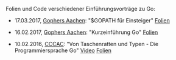 Folien und Code verschiedener Einführungsvorträge zu Go:

 * 17.03.2017, [Gophers Aachen](https://meetup.com/gophers-aachen): "$GOPATH für Einsteiger"
   [Folien](https://go-talks.appspot.com/github.com/fd0/talk-intro-go/GOPATH/gopath.slide)

 * 16.02.2017, [Gophers Aachen](https://meetup.com/gophers-aachen): "Kurzeinführung Go"
   [Folien](https://go-talks.appspot.com/github.com/fd0/talk-intro-go/Gophers-Aachen/einfuehrung-go.slide)

 * 10.02.2016, [CCCAC](https://ccc.ac): "Von Taschenratten und Typen - Die Programmiersprache Go"
   [Video](https://media.ccc.de/v/cccac-taschenratten)
   [Folien](https://go-talks.appspot.com/github.com/fd0/talk-intro-go/CCCAC/einfuehrung-go.slide)
